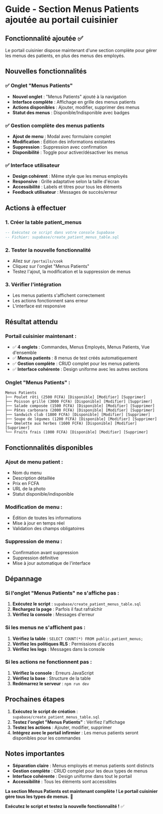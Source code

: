 # Guide - Section Menus Patients ajoutée au portail cuisinier

## Fonctionnalité ajoutée ✅

Le portail cuisinier dispose maintenant d'une section complète pour gérer les menus des patients, en plus des menus des employés.

## Nouvelles fonctionnalités

### ✅ Onglet "Menus Patients"
- **Nouvel onglet** : "Menus Patients" ajouté à la navigation
- **Interface complète** : Affichage en grille des menus patients
- **Actions disponibles** : Ajouter, modifier, supprimer des menus
- **Statut des menus** : Disponible/Indisponible avec badges

### ✅ Gestion complète des menus patients
- **Ajout de menu** : Modal avec formulaire complet
- **Modification** : Édition des informations existantes
- **Suppression** : Suppression avec confirmation
- **Disponibilité** : Toggle pour activer/désactiver les menus

### ✅ Interface utilisateur
- **Design cohérent** : Même style que les menus employés
- **Responsive** : Grille adaptative selon la taille d'écran
- **Accessibilité** : Labels et titres pour tous les éléments
- **Feedback utilisateur** : Messages de succès/erreur

## Actions à effectuer

### 1. Créer la table patient_menus
```sql
-- Exécutez ce script dans votre console Supabase
-- Fichier: supabase/create_patient_menus_table.sql
```

### 2. Tester la nouvelle fonctionnalité
- Allez sur `/portails/cook`
- Cliquez sur l'onglet "Menus Patients"
- Testez l'ajout, la modification et la suppression de menus

### 3. Vérifier l'intégration
- Les menus patients s'affichent correctement
- Les actions fonctionnent sans erreur
- L'interface est responsive

## Résultat attendu

### Portail cuisinier maintenant :
- ✅ **4 onglets** : Commandes, Menus Employés, Menus Patients, Vue d'ensemble
- ✅ **Menus patients** : 8 menus de test créés automatiquement
- ✅ **Gestion complète** : CRUD complet pour les menus patients
- ✅ **Interface cohérente** : Design uniforme avec les autres sections

### Onglet "Menus Patients" :
```
Menus Patients
├── Poulet rôti (2500 FCFA) [Disponible] [Modifier] [Supprimer]
├── Poisson grillé (3000 FCFA) [Disponible] [Modifier] [Supprimer]
├── Salade composée (1500 FCFA) [Disponible] [Modifier] [Supprimer]
├── Pâtes carbonara (2000 FCFA) [Disponible] [Modifier] [Supprimer]
├── Sandwich club (1800 FCFA) [Disponible] [Modifier] [Supprimer]
├── Soupe de légumes (1200 FCFA) [Disponible] [Modifier] [Supprimer]
├── Omelette aux herbes (1600 FCFA) [Disponible] [Modifier] [Supprimer]
└── Fruits frais (1000 FCFA) [Disponible] [Modifier] [Supprimer]
```

## Fonctionnalités disponibles

### **Ajout de menu patient :**
- Nom du menu
- Description détaillée
- Prix en FCFA
- URL de la photo
- Statut disponible/indisponible

### **Modification de menu :**
- Édition de toutes les informations
- Mise à jour en temps réel
- Validation des champs obligatoires

### **Suppression de menu :**
- Confirmation avant suppression
- Suppression définitive
- Mise à jour automatique de l'interface

## Dépannage

### Si l'onglet "Menus Patients" ne s'affiche pas :
1. **Exécutez le script** : `supabase/create_patient_menus_table.sql`
2. **Rechargez la page** : Parfois il faut rafraîchir
3. **Vérifiez la console** : Messages d'erreur

### Si les menus ne s'affichent pas :
1. **Vérifiez la table** : `SELECT COUNT(*) FROM public.patient_menus;`
2. **Vérifiez les politiques RLS** : Permissions d'accès
3. **Vérifiez les logs** : Messages dans la console

### Si les actions ne fonctionnent pas :
1. **Vérifiez la console** : Erreurs JavaScript
2. **Vérifiez la base** : Structure de la table
3. **Redémarrez le serveur** : `npm run dev`

## Prochaines étapes

1. **Exécutez le script de création** : `supabase/create_patient_menus_table.sql`
2. **Testez l'onglet "Menus Patients"** : Vérifiez l'affichage
3. **Testez les actions** : Ajouter, modifier, supprimer
4. **Intégrez avec le portail infirmier** : Les menus patients seront disponibles pour les commandes

## Notes importantes

- **Séparation claire** : Menus employés et menus patients sont distincts
- **Gestion complète** : CRUD complet pour les deux types de menus
- **Interface cohérente** : Design uniforme dans tout le portail
- **Accessibilité** : Tous les éléments sont accessibles

**La section Menus Patients est maintenant complète ! Le portail cuisinier gère tous les types de menus.** 🎉

**Exécutez le script et testez la nouvelle fonctionnalité !** ✅









